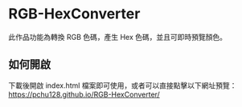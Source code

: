 # RGB-HexConverter
此作品功能為轉換 RGB 色碼，產生 Hex 色碼，並且可即時預覽顏色。

## 如何開啟
下載後開啟 index.html 檔案即可使用，或者可以直接點擊以下網址預覽：
https://pchu128.github.io/RGB-HexConverter/
